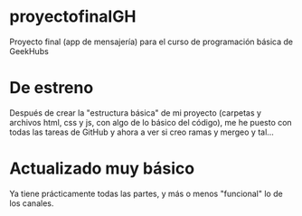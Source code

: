 # proyectofinalGH
Proyecto final (app de mensajería) para el curso de programación básica de GeekHubs
# De estreno
Después de crear la "estructura básica" de mi proyecto (carpetas y archivos html, css y js, con algo de lo básico del código), me he puesto con todas las tareas de GitHub y ahora a ver si creo ramas y mergeo y tal...
# Actualizado muy básico
Ya tiene prácticamente todas las partes, y más o menos "funcional" lo de los canales.
